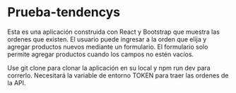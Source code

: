 # Prueba-tendencys

Esta es una aplicación construida con React y Bootstrap que muestra las ordenes que existen.
El usuario puede ingresar a la orden que elija y agregar productos nuevos mediante un
formulario. El formulario solo permite agregar productos cuando los campos no estén vacíos.

Use git clone para clonar la aplicación en su local y npm run dev para correrlo.
Necesitará la variable de entorno TOKEN para traer las ordenes de la API.
